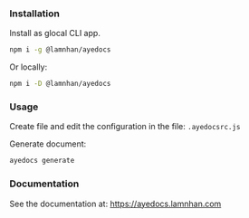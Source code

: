 ### Installation

Install as glocal CLI app.

```sh
npm i -g @lamnhan/ayedocs
```

Or locally:

```sh
npm i -D @lamnhan/ayedocs
```

### Usage

Create file and edit the configuration in the file: `.ayedocsrc.js`

Generate document:

```sh
ayedocs generate
```

### Documentation

See the documentation at: <https://ayedocs.lamnhan.com>
